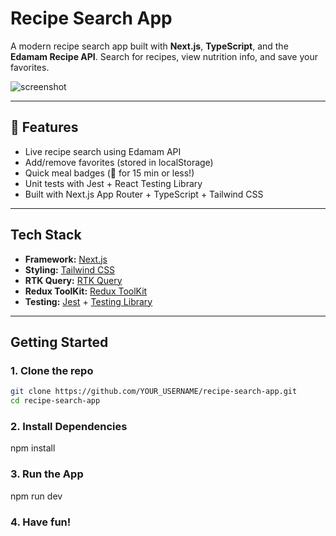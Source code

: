 # Recipe Search App

A modern recipe search app built with **Next.js**, **TypeScript**, and the **Edamam Recipe API**. Search for recipes, view nutrition info, and save your favorites.

![screenshot](public/screenshot.png)

---

## 🚀 Features

- Live recipe search using Edamam API
- Add/remove favorites (stored in localStorage)
- Quick meal badges (🚀 for 15 min or less!)
- Unit tests with Jest + React Testing Library
- Built with Next.js App Router + TypeScript + Tailwind CSS

---

## Tech Stack

- **Framework:** [Next.js](https://nextjs.org/)
- **Styling:** [Tailwind CSS](https://tailwindcss.com/)
- **RTK Query:** [RTK Query](https://redux-toolkit.js.org/rtk-query/overview)
- **Redux ToolKit:** [Redux ToolKit](https://redux-toolkit.js.org/rtk-query/overview)
- **Testing:** [Jest](https://jestjs.io/) + [Testing Library](https://testing-library.com/)

---

## Getting Started

### 1. Clone the repo

```bash
git clone https://github.com/YOUR_USERNAME/recipe-search-app.git
cd recipe-search-app
```

### 2. Install Dependencies

npm install

### 3. Run the App

npm run dev

### 4. Have fun!
